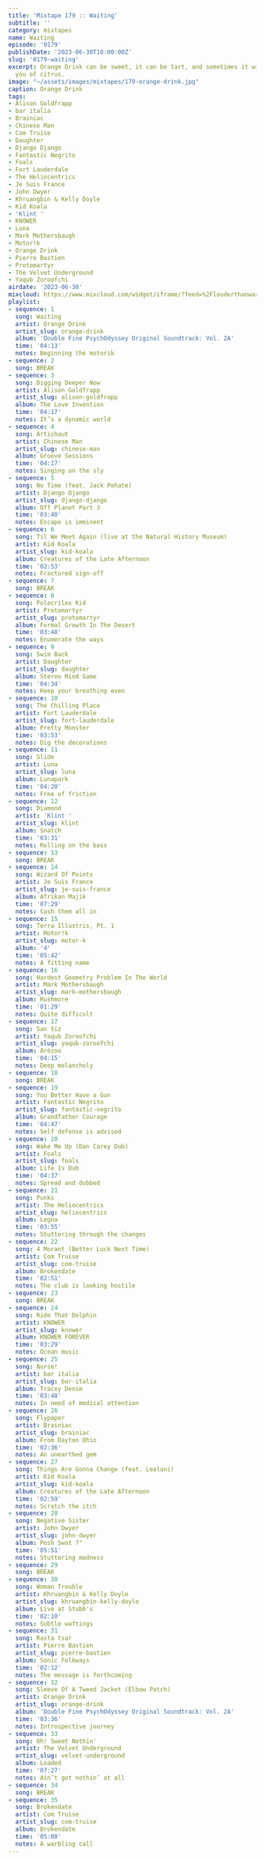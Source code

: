 ```yaml
---
title: 'Mixtape 179 :: Waiting'
subtitle: ''
category: mixtapes
name: Waiting
episode: '0179'
publishDate: '2023-06-30T18:00:00Z'
slug: '0179-waiting'
excerpt: Orange Drink can be sweet, it can be tart, and sometimes it will even remind
  you of citrus.
image: "~/assets/images/mixtapes/179-orange-drink.jpg"
caption: Orange Drink
tags:
- Alison Goldfrapp
- bar italia
- Brainiac
- Chinese Man
- Com Truise
- Daughter
- Django Django
- Fantastic Negrito
- Foals
- Fort Lauderdale
- The Heliocentrics
- Je Suis France
- John Dwyer
- Khruangbin & Kelly Doyle
- Kid Koala
- 'Klint '
- KNOWER
- Luna
- Mark Mothersbaugh
- Motor!k
- Orange Drink
- Pierre Bastien
- Protomartyr
- The Velvet Underground
- Yaqub Zoroofchi
airdate: '2023-06-30'
mixcloud: https://www.mixcloud.com/widget/iframe/?feed=%2Flouderthanwar%2Fthe-final-hour-waiting-2023-06-30%2F&hide_artwork=1&hide_cover=1
playlist:
- sequence: 1
  song: Waiting
  artist: Orange Drink
  artist_slug: orange-drink
  album: 'Double Fine PsychOdyssey Original Soundtrack: Vol. 2A'
  time: '04:13'
  notes: Beginning the motorik
- sequence: 2
  song: BREAK
- sequence: 3
  song: Digging Deeper Now
  artist: Alison Goldfrapp
  artist_slug: alison-goldfrapp
  album: The Love Invention
  time: '04:17'
  notes: It’s a dynamic world
- sequence: 4
  song: Artichaut
  artist: Chinese Man
  artist_slug: chinese-man
  album: Groove Sessions
  time: '04:17'
  notes: Singing on the sly
- sequence: 5
  song: No Time (feat. Jack Peñate)
  artist: Django Django
  artist_slug: django-django
  album: Off Planet Part 3
  time: '03:40'
  notes: Escape is imminent
- sequence: 6
  song: Til We Meet Again (live at the Natural History Museum)
  artist: Kid Koala
  artist_slug: kid-koala
  album: Creatures of the Late Afternoon
  time: '02:53'
  notes: Fractured sign-off
- sequence: 7
  song: BREAK
- sequence: 8
  song: Polacrilex Kid
  artist: Protomartyr
  artist_slug: protomartyr
  album: Formal Growth In The Desert
  time: '03:48'
  notes: Enumerate the ways
- sequence: 9
  song: Swim Back
  artist: Daughter
  artist_slug: daughter
  album: Stereo Mind Game
  time: '04:34'
  notes: Keep your breathing even
- sequence: 10
  song: The Chilling Place
  artist: Fort Lauderdale
  artist_slug: fort-lauderdale
  album: Pretty Monster
  time: '03:53'
  notes: Dig the decorations
- sequence: 11
  song: Slide
  artist: Luna
  artist_slug: luna
  album: Lunapark
  time: '04:20'
  notes: Free of friction
- sequence: 12
  song: Diamond
  artist: 'Klint '
  artist_slug: klint
  album: Snatch
  time: '03:31'
  notes: Rolling on the bass
- sequence: 13
  song: BREAK
- sequence: 14
  song: Wizard Of Points
  artist: Je Suis France
  artist_slug: je-suis-france
  album: Afrikan Majik
  time: '07:29'
  notes: Cash them all in
- sequence: 15
  song: Terra Illustris, Pt. 1
  artist: Motor!k
  artist_slug: motor-k
  album: '4'
  time: '05:42'
  notes: A fitting name
- sequence: 16
  song: Hardest Geometry Problem In The World
  artist: Mark Mothersbaugh
  artist_slug: mark-mothersbaugh
  album: Rushmore
  time: '01:29'
  notes: Quite difficult
- sequence: 17
  song: San Siz
  artist: Yaqub Zoroofchi
  artist_slug: yaqub-zoroofchi
  album: Arézoo
  time: '04:15'
  notes: Deep melancholy
- sequence: 18
  song: BREAK
- sequence: 19
  song: You Better Have a Gun
  artist: Fantastic Negrito
  artist_slug: fantastic-negrito
  album: Grandfather Courage
  time: '04:47'
  notes: Self defense is advised
- sequence: 20
  song: Wake Me Up (Dan Carey Dub)
  artist: Foals
  artist_slug: foals
  album: Life Is Dub
  time: '04:37'
  notes: Spread and dubbed
- sequence: 21
  song: Punks
  artist: The Heliocentrics
  artist_slug: heliocentrics
  album: Legna
  time: '03:55'
  notes: Stuttering through the changes
- sequence: 22
  song: 4 Morant (Better Luck Next Time)
  artist: Com Truise
  artist_slug: com-truise
  album: Brokendate
  time: '02:51'
  notes: The club is looking hostile
- sequence: 23
  song: BREAK
- sequence: 24
  song: Ride That Dolphin
  artist: KNOWER
  artist_slug: knower
  album: KNOWER FOREVER
  time: '03:29'
  notes: Ocean music
- sequence: 25
  song: Nurse!
  artist: bar italia
  artist_slug: bar-italia
  album: Tracey Denim
  time: '03:48'
  notes: In need of medical attention
- sequence: 26
  song: Flypaper
  artist: Brainiac
  artist_slug: brainiac
  album: From Dayton Ohio
  time: '02:36'
  notes: An unearthed gem
- sequence: 27
  song: Things Are Gonna Change (feat. Lealani)
  artist: Kid Koala
  artist_slug: kid-koala
  album: Creatures of the Late Afternoon
  time: '02:59'
  notes: Scratch the itch
- sequence: 28
  song: Negative Sister
  artist: John Dwyer
  artist_slug: john-dwyer
  album: Posh Swat 7"
  time: '05:51'
  notes: Stuttering madness
- sequence: 29
  song: BREAK
- sequence: 30
  song: Woman Trouble
  artist: Khruangbin & Kelly Doyle
  artist_slug: khruangbin-kelly-doyle
  album: Live at Stubb's
  time: '02:10'
  notes: Subtle waftings
- sequence: 31
  song: Rasta tsar
  artist: Pierre Bastien
  artist_slug: pierre-bastien
  album: Sonic Folkways
  time: '02:12'
  notes: The message is forthcoming
- sequence: 32
  song: Sleeve Of A Tweed Jacket (Elbow Patch)
  artist: Orange Drink
  artist_slug: orange-drink
  album: 'Double Fine PsychOdyssey Original Soundtrack: Vol. 2A'
  time: '03:36'
  notes: Introspective journey
- sequence: 33
  song: Oh! Sweet Nothin'
  artist: The Velvet Underground
  artist_slug: velvet-underground
  album: Loaded
  time: '07:27'
  notes: Ain’t got nothin’ at all
- sequence: 34
  song: BREAK
- sequence: 35
  song: Brokendate
  artist: Com Truise
  artist_slug: com-truise
  album: Brokendate
  time: '05:08'
  notes: A warbling call
---
```


